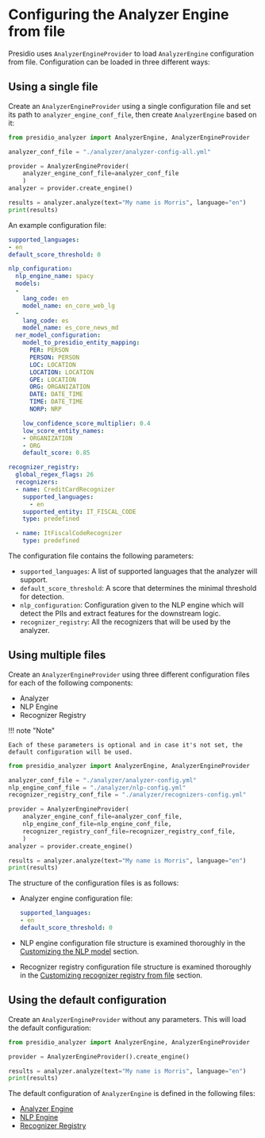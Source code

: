 # Configuring the Analyzer Engine from file

Presidio uses `AnalyzerEngineProvider` to load `AnalyzerEngine` configuration from file. 
Configuration can be loaded in three different ways:

## Using a single file

Create an `AnalyzerEngineProvider` using a single configuration file and set its path to `analyzer_engine_conf_file`, then create `AnalyzerEngine` based on it:

```python
from presidio_analyzer import AnalyzerEngine, AnalyzerEngineProvider

analyzer_conf_file = "./analyzer/analyzer-config-all.yml"

provider = AnalyzerEngineProvider(
    analyzer_engine_conf_file=analyzer_conf_file
    )
analyzer = provider.create_engine()

results = analyzer.analyze(text="My name is Morris", language="en")
print(results)
```

An example configuration file:

```yaml
supported_languages: 
- en
default_score_threshold: 0

nlp_configuration:
  nlp_engine_name: spacy
  models:
  -
    lang_code: en
    model_name: en_core_web_lg
  -
    lang_code: es
    model_name: es_core_news_md
  ner_model_configuration:
    model_to_presidio_entity_mapping:
      PER: PERSON
      PERSON: PERSON
      LOC: LOCATION
      LOCATION: LOCATION
      GPE: LOCATION
      ORG: ORGANIZATION
      DATE: DATE_TIME
      TIME: DATE_TIME
      NORP: NRP

    low_confidence_score_multiplier: 0.4
    low_score_entity_names:
    - ORGANIZATION
    - ORG
    default_score: 0.85

recognizer_registry:
  global_regex_flags: 26
  recognizers: 
  - name: CreditCardRecognizer
    supported_languages: 
      - en
    supported_entity: IT_FISCAL_CODE
    type: predefined

  - name: ItFiscalCodeRecognizer
    type: predefined
```

The configuration file contains the following parameters:

  - `supported_languages`: A list of supported languages that the analyzer will support.
  - `default_score_threshold`: A score that determines the minimal threshold for detection.
  - `nlp_configuration`: Configuration given to the NLP engine which will detect the PIIs and extract features for the downstream logic.
  - `recognizer_registry`: All the recognizers that will be used by the analyzer. 

## Using multiple files

Create an `AnalyzerEngineProvider` using three different configuration files for each of the following components:

  - Analyzer
  - NLP Engine
  - Recognizer Registry

!!! note "Note"

    Each of these parameters is optional and in case it's not set, the default configuration will be used. 


```python
from presidio_analyzer import AnalyzerEngine, AnalyzerEngineProvider

analyzer_conf_file = "./analyzer/analyzer-config.yml"
nlp_engine_conf_file = "./analyzer/nlp-config.yml"
recognizer_registry_conf_file = "./analyzer/recognizers-config.yml"

provider = AnalyzerEngineProvider(
    analyzer_engine_conf_file=analyzer_conf_file,
    nlp_engine_conf_file=nlp_engine_conf_file,
    recognizer_registry_conf_file=recognizer_registry_conf_file,
    )
analyzer = provider.create_engine()

results = analyzer.analyze(text="My name is Morris", language="en")
print(results)
```

The structure of the configuration files is as follows:

- Analyzer engine configuration file:

    ```yaml
    supported_languages: 
    - en
    default_score_threshold: 0
    ```

- NLP engine configuration file structure is examined thoroughly in the [Customizing the NLP model](customizing_nlp_models.md) section.

- Recognizer registry configuration file structure is examined thoroughly in the [Customizing recognizer registry from file](recognizer_registry_provider.md) section.

## Using the default configuration

Create an `AnalyzerEngineProvider` without any parameters. This will load the default configuration:

```python
from presidio_analyzer import AnalyzerEngine, AnalyzerEngineProvider

provider = AnalyzerEngineProvider().create_engine()

results = analyzer.analyze(text="My name is Morris", language="en")
print(results)
```

The default configuration of `AnalyzerEngine` is defined in the following files: 

  -  [Analyzer Engine](https://github.com/microsoft/presidio/blob/main/presidio-analyzer/presidio_analyzer/conf/default_analyzer.yaml)
  -  [NLP Engine](https://github.com/microsoft/presidio/blob/main/presidio-analyzer/presidio_analyzer/conf/default.yaml)
  -  [Recognizer Registry](https://github.com/microsoft/presidio/blob/main/presidio-analyzer/presidio_analyzer/conf/default_recognizers.yaml)

